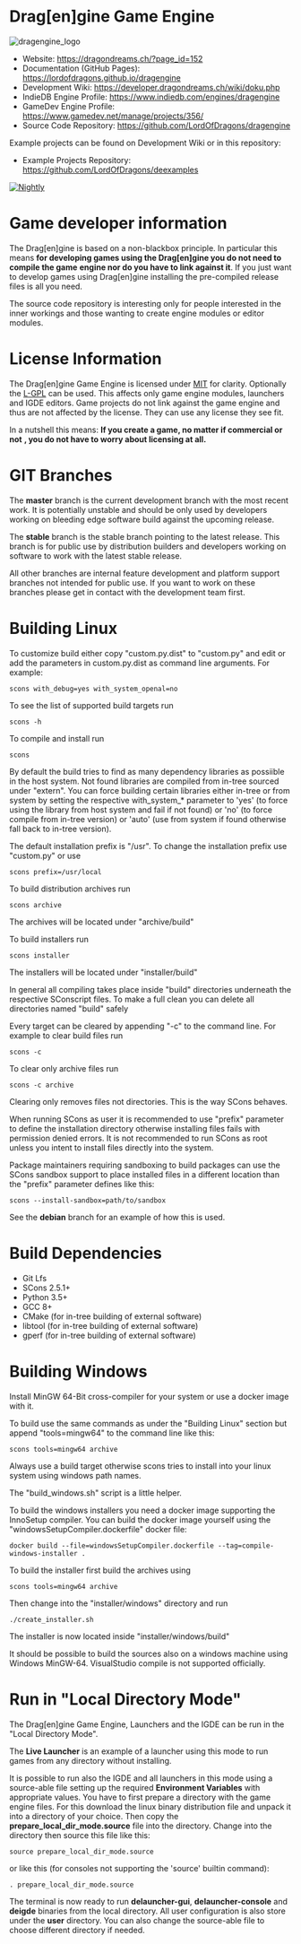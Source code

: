 # Drag[en]gine Game Engine

![dragengine_logo](https://dragondreams.ch/wp-content/uploads/2020/03/banner_medium.png)

- Website: https://dragondreams.ch/?page_id=152
- Documentation (GitHub Pages): https://lordofdragons.github.io/dragengine
- Development Wiki: https://developer.dragondreams.ch/wiki/doku.php
- IndieDB Engine Profile: https://www.indiedb.com/engines/dragengine
- GameDev Engine Profile: https://www.gamedev.net/manage/projects/356/
- Source Code Repository: https://github.com/LordOfDragons/dragengine

Example projects can be found on Development Wiki or in this repository:
- Example Projects Repository: https://github.com/LordOfDragons/deexamples

[![Nightly](https://github.com/LordOfDragons/dragengine/actions/workflows/nightly.yml/badge.svg)](https://github.com/LordOfDragons/dragengine/actions/workflows/nightly.yml)

# Game developer information

The Drag[en]gine is based on a non-blackbox principle. In particular this means
__for developing games using the Drag[en]gine you do not need to compile the game__
__engine nor do you have to link against it__. If you just want to develop games
using Drag[en]gine installing the pre-compiled release files is all you need.

The source code repository is interesting only for people interested in the
inner workings and those wanting to create engine modules or editor modules.

# License Information

The Drag\[en\]gine Game Engine is licensed under [MIT](https://choosealicense.com/licenses/mit)
for clarity. Optionally the [L-GPL](https://www.gnu.org/licenses/lgpl-3.0.html)
can be used. This affects only game engine modules, launchers and IGDE editors.
Game projects do not link against the game engine and thus are not affected by
the license. They can use any license they see fit.

In a nutshell this means: __If you create a game, no matter if commercial or not__
__, you do not have to worry about licensing at all.__

# GIT Branches

The __master__ branch is the current development branch with the most recent work.
It is potentially unstable and should be only used by developers working on
bleeding edge software build against the upcoming release.

The __stable__ branch is the stable branch pointing to the latest release. This
branch is for public use by distribution builders and developers working on
software to work with the latest stable release.

All other branches are internal feature development and platform support branches
not intended for public use. If you want to work on these branches please get in
contact with the development team first.

# Building Linux

To customize build either copy "custom.py.dist" to "custom.py" and edit or add the
parameters in custom.py.dist as command line arguments. For example:

    scons with_debug=yes with_system_openal=no


To see the list of supported build targets run

    scons -h

To compile and install run

    scons

By default the build tries to find as many dependency libraries as possiible in
the host system. Not found libraries are compiled from in-tree sourced under "extern".
You can force building certain libraries either in-tree or from system by setting the
respective with_system_* parameter to 'yes' (to force using the library from host
system and fail if not found) or 'no' (to force compile from in-tree version) or
'auto' (use from system if found otherwise fall back to in-tree version).

The default installation prefix is "/usr". To change the installation prefix use
"custom.py" or use

    scons prefix=/usr/local

To build distribution archives run

    scons archive

The archives will be located under "archive/build"

To build installers run

    scons installer

The installers will be located under "installer/build"

In general all compiling takes place inside "build" directories underneath the
respective SConscript files. To make a full clean you can delete all directories
named "build" safely

Every target can be cleared by appending "-c" to the command line. For example
to clear build files run

    scons -c

To clear only archive files run

    scons -c archive

Clearing only removes files not directories. This is the way SCons behaves.

When running SCons as user it is recommended to use "prefix" parameter to define
the installation directory otherwise installing files fails with permission
denied errors. It is not recommended to run SCons as root unless you intent to
install files directly into the system.

Package maintainers requiring sandboxing to build packages can use the SCons
sandbox support to place installed files in a different location than the
"prefix" parameter defines like this:

    scons --install-sandbox=path/to/sandbox

See the __debian__ branch for an example of how this is used.


# Build Dependencies

- Git Lfs
- SCons 2.5.1+
- Python 3.5+
- GCC 8+
- CMake (for in-tree building of external software)
- libtool (for in-tree building of external software)
- gperf (for in-tree building of external software)


# Building Windows

Install MinGW 64-Bit cross-compiler for your system or use a docker image with it.

To build use the same commands as under the "Building Linux" section but append
"tools=mingw64" to the command line like this:

    scons tools=mingw64 archive

Always use a build target otherwise scons tries to install into your linux system
using windows path names.

The "build_windows.sh" script is a little helper.

To build the windows installers you need a docker image supporting the InnoSetup
compiler. You can build the docker image yourself using the
"windowsSetupCompiler.dockerfile" docker file:

    docker build --file=windowsSetupCompiler.dockerfile --tag=compile-windows-installer .

To build the installer first build the archives using

    scons tools=mingw64 archive

Then change into the "installer/windows" directory and run

    ./create_installer.sh

The installer is now located inside "installer/windows/build"

It should be possible to build the sources also on a windows machine using Windows
MinGW-64. VisualStudio compile is not supported officially.


# Run in "Local Directory Mode"

The Drag\[en\]gine Game Engine, Launchers and the IGDE can be run in the "Local Directory Mode".

The **Live Launcher** is an example of a launcher using this mode to run games from any
directory without installing.

It is possible to run also the IGDE and all launchers in this mode using a source-able file
setting up the required **Environment Variables** with appropriate values. You have to first
prepare a directory with the game engine files. For this download the linux binary distribution
file and unpack it into a directory of your choice. Then copy the **prepare_local_dir_mode.source**
file into the directory. Change into the directory then source this file like this:

    source prepare_local_dir_mode.source

or like this (for consoles not supporting the 'source' builtin command):

    . prepare_local_dir_mode.source

The terminal is now ready to run **delauncher-gui**, **delauncher-console** and **deigde**
binaries from the local directory. All user configuration is also store under the **user**
directory. You can also change the source-able file to choose different directory if needed.
